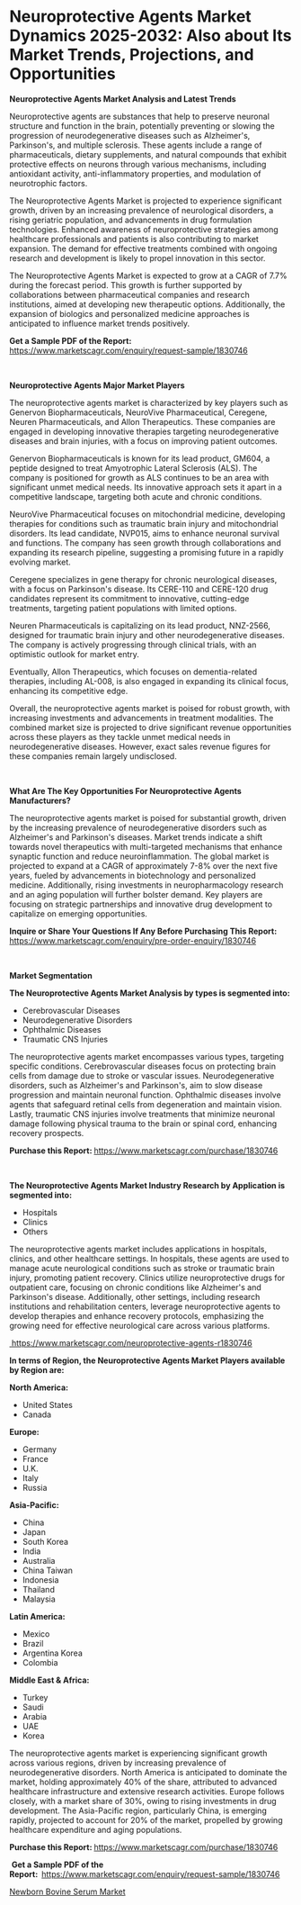 <p><h1>Neuroprotective Agents Market Dynamics 2025-2032: Also about Its Market Trends, Projections, and Opportunities</h1></p><p><strong>Neuroprotective Agents Market Analysis and Latest Trends</strong></p>
<p><p>Neuroprotective agents are substances that help to preserve neuronal structure and function in the brain, potentially preventing or slowing the progression of neurodegenerative diseases such as Alzheimer's, Parkinson's, and multiple sclerosis. These agents include a range of pharmaceuticals, dietary supplements, and natural compounds that exhibit protective effects on neurons through various mechanisms, including antioxidant activity, anti-inflammatory properties, and modulation of neurotrophic factors.</p><p>The Neuroprotective Agents Market is projected to experience significant growth, driven by an increasing prevalence of neurological disorders, a rising geriatric population, and advancements in drug formulation technologies. Enhanced awareness of neuroprotective strategies among healthcare professionals and patients is also contributing to market expansion. The demand for effective treatments combined with ongoing research and development is likely to propel innovation in this sector.</p><p>The Neuroprotective Agents Market is expected to grow at a CAGR of 7.7% during the forecast period. This growth is further supported by collaborations between pharmaceutical companies and research institutions, aimed at developing new therapeutic options. Additionally, the expansion of biologics and personalized medicine approaches is anticipated to influence market trends positively.</p></p>
<p><strong>Get a Sample PDF of the Report:&nbsp;</strong> <a href="https://www.marketscagr.com/enquiry/request-sample/1830746?utm_campaign=1879&utm_medium=2&utm_source=Github&utm_content=ia&utm_term=08032025&utm_id=neuroprotective-agents">https://www.marketscagr.com/enquiry/request-sample/1830746</a></p>
<p>&nbsp;</p>
<p><strong>Neuroprotective Agents Major Market Players</strong></p>
<p><p>The neuroprotective agents market is characterized by key players such as Genervon Biopharmaceuticals, NeuroVive Pharmaceutical, Ceregene, Neuren Pharmaceuticals, and Allon Therapeutics. These companies are engaged in developing innovative therapies targeting neurodegenerative diseases and brain injuries, with a focus on improving patient outcomes.</p><p>Genervon Biopharmaceuticals is known for its lead product, GM604, a peptide designed to treat Amyotrophic Lateral Sclerosis (ALS). The company is positioned for growth as ALS continues to be an area with significant unmet medical needs. Its innovative approach sets it apart in a competitive landscape, targeting both acute and chronic conditions.</p><p>NeuroVive Pharmaceutical focuses on mitochondrial medicine, developing therapies for conditions such as traumatic brain injury and mitochondrial disorders. Its lead candidate, NVP015, aims to enhance neuronal survival and functions. The company has seen growth through collaborations and expanding its research pipeline, suggesting a promising future in a rapidly evolving market.</p><p>Ceregene specializes in gene therapy for chronic neurological diseases, with a focus on Parkinson's disease. Its CERE-110 and CERE-120 drug candidates represent its commitment to innovative, cutting-edge treatments, targeting patient populations with limited options.</p><p>Neuren Pharmaceuticals is capitalizing on its lead product, NNZ-2566, designed for traumatic brain injury and other neurodegenerative diseases. The company is actively progressing through clinical trials, with an optimistic outlook for market entry.</p><p>Eventually, Allon Therapeutics, which focuses on dementia-related therapies, including AL-008, is also engaged in expanding its clinical focus, enhancing its competitive edge.</p><p>Overall, the neuroprotective agents market is poised for robust growth, with increasing investments and advancements in treatment modalities. The combined market size is projected to drive significant revenue opportunities across these players as they tackle unmet medical needs in neurodegenerative diseases. However, exact sales revenue figures for these companies remain largely undisclosed.</p></p>
<p>&nbsp;</p>
<p><strong>What Are The Key Opportunities For Neuroprotective Agents Manufacturers?</strong></p>
<p><p>The neuroprotective agents market is poised for substantial growth, driven by the increasing prevalence of neurodegenerative disorders such as Alzheimer's and Parkinson's diseases. Market trends indicate a shift towards novel therapeutics with multi-targeted mechanisms that enhance synaptic function and reduce neuroinflammation. The global market is projected to expand at a CAGR of approximately 7-8% over the next five years, fueled by advancements in biotechnology and personalized medicine. Additionally, rising investments in neuropharmacology research and an aging population will further bolster demand. Key players are focusing on strategic partnerships and innovative drug development to capitalize on emerging opportunities.</p></p>
<p><strong>Inquire or Share Your Questions If Any Before Purchasing This Report:</strong> <a href="https://www.marketscagr.com/enquiry/pre-order-enquiry/1830746?utm_campaign=1879&utm_medium=2&utm_source=Github&utm_content=ia&utm_term=08032025&utm_id=neuroprotective-agents">https://www.marketscagr.com/enquiry/pre-order-enquiry/1830746</a></p>
<p>&nbsp;</p>
<p><strong>Market Segmentation</strong></p>
<p><strong>The Neuroprotective Agents Market Analysis by types is segmented into:</strong></p>
<p><ul><li>Cerebrovascular Diseases</li><li>Neurodegenerative Disorders</li><li>Ophthalmic Diseases</li><li>Traumatic CNS Injuries</li></ul></p>
<p><p>The neuroprotective agents market encompasses various types, targeting specific conditions. Cerebrovascular diseases focus on protecting brain cells from damage due to stroke or vascular issues. Neurodegenerative disorders, such as Alzheimer's and Parkinson's, aim to slow disease progression and maintain neuronal function. Ophthalmic diseases involve agents that safeguard retinal cells from degeneration and maintain vision. Lastly, traumatic CNS injuries involve treatments that minimize neuronal damage following physical trauma to the brain or spinal cord, enhancing recovery prospects.</p></p>
<p><strong>Purchase this Report:&nbsp;</strong><a href="https://www.marketscagr.com/purchase/1830746?utm_campaign=1879&utm_medium=2&utm_source=Github&utm_content=ia&utm_term=08032025&utm_id=neuroprotective-agents">https://www.marketscagr.com/purchase/1830746</a></p>
<p>&nbsp;</p>
<p><strong>The Neuroprotective Agents Market Industry Research by Application is segmented into:</strong></p>
<p><ul><li>Hospitals</li><li>Clinics</li><li>Others</li></ul></p>
<p><p>The neuroprotective agents market includes applications in hospitals, clinics, and other healthcare settings. In hospitals, these agents are used to manage acute neurological conditions such as stroke or traumatic brain injury, promoting patient recovery. Clinics utilize neuroprotective drugs for outpatient care, focusing on chronic conditions like Alzheimer's and Parkinson's disease. Additionally, other settings, including research institutions and rehabilitation centers, leverage neuroprotective agents to develop therapies and enhance recovery protocols, emphasizing the growing need for effective neurological care across various platforms.</p></p>
<p><a href="https://www.marketscagr.com/neuroprotective-agents-r1830746?utm_campaign=1879&utm_medium=2&utm_source=Github&utm_content=ia&utm_term=08032025&utm_id=neuroprotective-agents">&nbsp;https://www.marketscagr.com/neuroprotective-agents-r1830746</a></p>
<p><strong>In terms of Region, the Neuroprotective Agents Market Players available by Region are:</strong></p>
<p>
    <p> <strong> North America: </strong>
        <ul>
            <li>United States</li>
            <li>Canada</li>
        </ul>
        </p> 
    <p> <strong> Europe: </strong>
        <ul>
            <li>Germany</li>
            <li>France</li>
            <li>U.K.</li>
            <li>Italy</li>
            <li>Russia</li>
        </ul>
        </p> 
    <p> <strong> Asia-Pacific: </strong>
        <ul>
            <li>China</li>
            <li>Japan</li>
            <li>South Korea</li>
            <li>India</li>
            <li>Australia</li>
            <li>China Taiwan</li>
            <li>Indonesia</li>
            <li>Thailand</li>
            <li>Malaysia</li>
        </ul>
        </p> 
    <p> <strong> Latin America: </strong>
        <ul>
            <li>Mexico</li>
            <li>Brazil</li>
            <li>Argentina Korea</li>
            <li>Colombia</li>
        </ul>
        </p> 
    <p> <strong> Middle East & Africa: </strong>
        <ul>
            <li>Turkey</li>
            <li>Saudi</li>
            <li>Arabia</li>
            <li>UAE</li>
            <li>Korea</li>
        </ul>
    </p>
    </p>
<p><p>The neuroprotective agents market is experiencing significant growth across various regions, driven by increasing prevalence of neurodegenerative disorders. North America is anticipated to dominate the market, holding approximately 40% of the share, attributed to advanced healthcare infrastructure and extensive research activities. Europe follows closely, with a market share of 30%, owing to rising investments in drug development. The Asia-Pacific region, particularly China, is emerging rapidly, projected to account for 20% of the market, propelled by growing healthcare expenditure and aging populations.</p></p>
<p><strong>Purchase this Report: </strong><a href="https://www.marketscagr.com/purchase/1830746?utm_campaign=1879&utm_medium=2&utm_source=Github&utm_content=ia&utm_term=08032025&utm_id=neuroprotective-agents">https://www.marketscagr.com/purchase/1830746</a></p>
<p>&nbsp;<strong>Get a Sample PDF of the Report:&nbsp;&nbsp;</strong><a href="https://www.marketscagr.com/enquiry/request-sample/1830746?utm_campaign=1879&utm_medium=2&utm_source=Github&utm_content=ia&utm_term=08032025&utm_id=neuroprotective-agents">https://www.marketscagr.com/enquiry/request-sample/1830746</a></p>
<p><strong></strong></p>
<p><p><a href="https://github.com/FassouRP/Market-Research-Report-List-7/blob/main/newborn-bovine-serum-market.md?utm_campaign=1879&utm_medium=2&utm_source=Github&utm_content=ia&utm_term=08032025&utm_id=neuroprotective-agents">Newborn Bovine Serum Market</a></p></p>